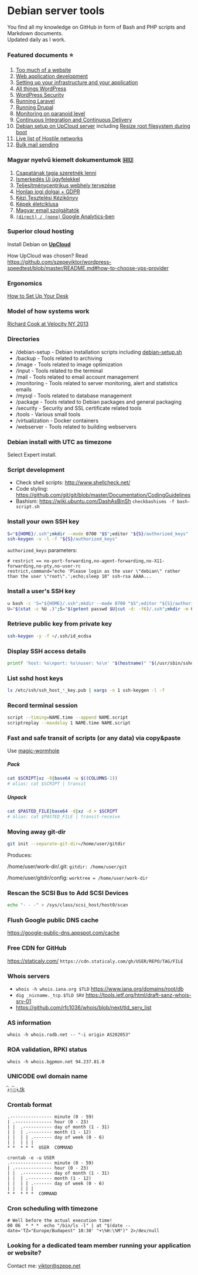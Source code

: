 # Debian server tools

You find all my knowledge on GitHub in form of Bash and PHP scripts and Markdown documents.  
Updated daily as I work.

### Featured documents :star:

1. [Too much of a website](/webserver/Production-website.md)
1. [Web application development](/webserver/PHP-development.md)
1. [Setting up your infrastructure and your application](/Onboarding.md)
1. [All things WordPress](/webserver/WordPress.md)
1. [WordPress Security](/webserver/WordPress-security.md)
1. [Running Laravel](/webserver/laravel)
1. [Running Drupal](/webserver/Drupal.md)
1. [Monitoring on paranoid level](/monitoring#readme)
1. [Continuous Integration and Continuous Delivery](/webserver/Continuous-integration-Continuous-delivery.md)
1. [Debian setup on UpCloud server](/debian-setup)
   including [Resize root filesystem during boot](/debian-setup/debian-resizefs.sh)
1. [Live list of Hostile networks](/security/myattackers-ipsets/ipset)
1. [Bulk mail sending](/mail/README.md#bulk-mail)

### Magyar nyelvű kiemelt dokumentumok :hungary:

1. [Csapatának tagja szeretnék lenni](/CV2.md)
1. [Ismerkedés Új ügyfelekkel](/Onboarding-business.md)
1. [Teljesítménycentrikus webhely tervezése](/webserver/Website-Funnel-UX.md)
1. [Honlap jogi dolgai + GDPR](/webserver/Production-website.md#jogi-dolgok-hu)
1. [Kézi Tesztelési Kézikönyv](/webserver/Manual-testing-HU.md)
1. [Képek életciklusa](/image/Kep-eletciklus.md)
1. [Magyar email szolgáltatók](/mail/Hungarian-ESP.md)
1. [`(direct) / (none)` Google Analytics-ben](/monitoring/Analytics-direct-none-traffic.md)

### Superior cloud hosting

Install Debian on [**UpCloud**](https://www.upcloud.com/register/?promo=U29Q8S)

How UpCloud was chosen? Read https://github.com/szepeviktor/wordpress-speedtest/blob/master/README.md#how-to-choose-vps-provider

### Ergonomics

[How to Set Up Your Desk](https://youtu.be/F8_ME4VwTiw?t=31)

### Model of how systems work

[Richard Cook at Velocity NY 2013](https://youtu.be/PGLYEDpNu60?t=5m44s)

### Directories

- /debian-setup - Debian installation scripts including [debian-setup.sh](/debian-setup/debian-setup.sh)
- /backup - Tools related to archiving
- /image - Tools related to image optimization
- /input - Tools related to the terminal
- /mail - Tools related to email account management
- /monitoring - Tools related to server monitoring, alert and statistics emails
- /mysql - Tools related to database management
- /package - Tools related to Debian packages and general packaging
- /security - Security and SSL certificate related tools
- /tools - Various small tools
- /virtualization - Docker containers
- /webserver - Tools related to building webservers

### Debian install with UTC as timezone

Select Expert install.

### Script development

- Check shell scripts: http://www.shellcheck.net/
- Code styling: https://github.com/git/git/blob/master/Documentation/CodingGuidelines
- Bashism: https://wiki.ubuntu.com/DashAsBinSh `checkbashisms -f bash-script.sh`

### Install your own SSH key

```bash
S="${HOME}/.ssh";mkdir --mode 0700 "$S";editor "${S}/authorized_keys"
ssh-keygen -v -l -f "${S}/authorized_keys"
```

`authorized_keys` parameters:

```
# restrict == no-port-forwarding,no-agent-forwarding,no-X11-forwarding,no-pty,no-user-rc
restrict,command="echo 'Please login as the user \"debian\" rather than the user \"root\".';echo;sleep 10" ssh-rsa AAAA...
```

### Install a user's SSH key

```bash
u bash -c 'S="${HOME}/.ssh";mkdir --mode 0700 "$S";editor "${S}/authorized_keys"'
U="$(stat -c %U .)";S="$(getent passwd $U|cut -d: -f6)/.ssh";mkdir -m 0700 "$S";editor "${S}/authorized_keys";chown -R $U:$U "$S"
```

### Retrieve public key from private key

```bash
ssh-keygen -y -f ~/.ssh/id_ecdsa
```

### Display SSH access details

```bash
printf 'host: %s\nport: %s\nuser: %s\n' "$(hostname)" "$(/usr/sbin/sshd -T -C user=root -C host=localhost -C addr=localhost|sed -n -e 's/^port \([0-9]\+\)$/\1/p')" "$(ls -tr /home/|tail -n1)"
```

### List sshd host keys

```bash
ls /etc/ssh/ssh_host_*_key.pub | xargs -n 1 ssh-keygen -l -f
```

### Record terminal session

```bash
script --timing=NAME.time --append NAME.script
scriptreplay --maxdelay 1 NAME.time NAME.script
```

### Fast and safe transit of scripts (or any data) via copy&paste

Use [magic-wormhole](https://github.com/warner/magic-wormhole)

##### Pack

```bash
cat $SCRIPT|xz -9|base64 -w $((COLUMNS-1))
# alias: cat $SCRIPT | transit
```

##### Unpack

```bash
cat $PASTED_FILE|base64 -d|xz -d > $SCRIPT
# alias: cat $PASTED_FILE | transit-receive
```

### Moving away git-dir

```bash
git init --separate-git-dir=/home/user/gitdir
```

Produces:

/home/user/work-dir/.git: `gitdir: /home/user/git`

/home/user/gitdir/config: `worktree = /home/user/work-dir`

### Rescan the SCSI Bus to Add SCSI Devices

```bash
echo "- - -" > /sys/class/scsi_host/host0/scan
```

### Flush Google public DNS cache

https://google-public-dns.appspot.com/cache

### Free CDN for GitHub

https://staticaly.com/ `https://cdn.staticaly.com/gh/USER/REPO/TAG/FILE`

### Whois servers

- `whois -h whois.iana.org $TLD` https://www.iana.org/domains/root/db
- `dig _nicname._tcp.$TLD SRV` https://tools.ietf.org/html/draft-sanz-whois-srv-01
- https://github.com/rfc1036/whois/blob/next/tld_serv_list

### AS information

`whois -h whois.radb.net -- "-i origin AS202053"`

### ROA validation, RPKI status

`whois -h whois.bgpmon.net 94.237.81.0`

### UNICODE owl domain name

[﴾͡๏̯͡๏﴿.tk](http://xn--wta3hb403ica11187ama.tk/)

### Crontab format

```
.---------------- minute (0 - 59)
| .-------------- hour (0 - 23)
| |  .----------- day of month (1 - 31)
| |  | .--------- month (1 - 12)
| |  | | .------- day of week (0 - 6)
| |  | | |
* *  * * *  USER  COMMAND
```

```
crontab -e -u USER
.---------------- minute (0 - 59)
| .-------------- hour (0 - 23)
| |  .----------- day of month (1 - 31)
| |  | .--------- month (1 - 12)
| |  | | .------- day of week (0 - 6)
| |  | | |
* *  * * *  COMMAND
```

### Cron scheduling with timezone

```cron
# Well before the actual execution time!
00 06  * * *  echo "/bin/ls -l" | at "$(date --date='TZ="Europe/Budapest" 10:30' "+\%H:\%M")" 2>/dev/null
```

### Looking for a dedicated team member running your application or website?

Contact me: viktor@szepe.net
